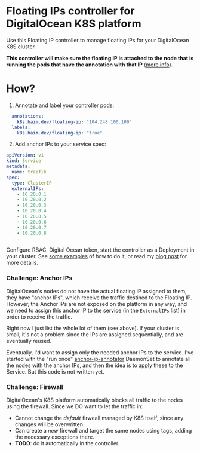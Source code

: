 # Floating IPs controller for DigitalOcean K8S platform

Use this Floating IP controller to manage floating IPs for your DigitalOcean K8S cluster.

**This controller will make sure the floating IP is attached to the node that is running the pods that have the
annotation with that IP** ([more info](https://haim.dev/posts/2021-12-30-floating-ip-on-digital-ocean-k8s/)).

# How?

1. Annotate and label your controller pods:
```yaml
  annotations:
    k8s.haim.dev/floating-ip: "104.248.100.100"
  labels:
    k8s.haim.dev/floating-ip: "true"
```

2. Add anchor IPs to your service spec:
```yaml
apiVersion: v1
kind: Service
metadata:
  name: traefik
spec:
  type: ClusterIP
  externalIPs:
    - 10.20.0.1
    - 10.20.0.2
    - 10.20.0.3
    - 10.20.0.4
    - 10.20.0.5
    - 10.20.0.6
    - 10.20.0.7
    - 10.20.0.8
  ... 
```

Configure RBAC, Digital Ocean token, start the controller as a Deployment in your cluster. 
See [some examples](./kubernetes) of how to do it, or read my [blog post](https://haim.dev/posts/2021-12-30-floating-ip-on-digital-ocean-k8s/) for more details.

### Challenge: Anchor IPs

DigitalOcean's nodes do not have the actual floating IP assigned to them, they have "anchor IPs", which receive the 
traffic destined to the Floating IP. However, the Anchor IPs are not exposed on the platform in any way, and we need to 
assign this anchor IP to the service (in the `ExternalIPs` list) in order to receive the traffic. 

Right now I just list the whole lot of them (see above). If your cluster is small, it's not a problem since the IPs
are assigned sequentially, and are eventually reused.

Eventually, I'd want to assign only the needed anchor IPs to the service. I've started with the "run once" 
[anchor-ip-annotator](./src/bin/anchor-ip-annotator.rs) DaemonSet to annotate all the nodes with the anchor IPs, 
and then the idea is to apply these to the Service. But this code is not written yet.

### Challenge: Firewall

DigitalOcean's K8S platform automatically blocks all traffic to the nodes using the firewall. Since we DO want to let
the traffic in:
 * Cannot change the _default_ firweall managed by K8S itself, since any changes will be overwritten.
 * Can create a _new_ firewall and target the same nodes using tags, adding the necessary exceptions there.
 * **TODO**: do it automatically in the controller.

